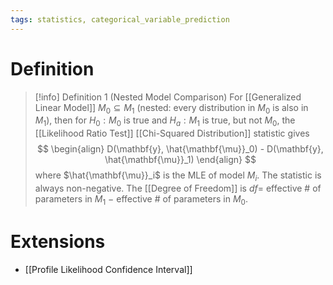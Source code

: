```yaml
---
tags: statistics, categorical_variable_prediction
---
```


# Definition

> [!info] Definition 1 (Nested Model Comparison)
> For [[Generalized Linear Model]] $M_0 \subseteq M_1$ (nested: every distribution in $M_0$ is also in $M_1$), then for $H_0: M_0$ is true and $H_a: M_1$ is true, but not $M_0$, the [[Likelihood Ratio Test]] [[Chi-Squared Distribution]] statistic gives
> $$
> \begin{align}
> D(\mathbf{y}, \hat{\mathbf{\mu}}_0) - D(\mathbf{y}, \hat{\mathbf{\mu}}_1)
> \end{align}
> $$
> where $\hat{\mathbf{\mu}}_i$ is the MLE of model $M_i$.
> The statistic is always non-negative.
> The [[Degree of Freedom]] is $df =$ effective # of parameters in $M_1$ $-$ effective # of parameters in $M_0$.

# Extensions
- [[Profile Likelihood Confidence Interval]]